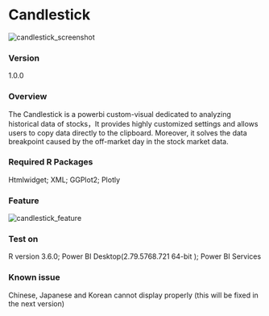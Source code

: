 # Candlestick 


![candlestick_screenshot](https://img-blog.csdnimg.cn/20200428144749563.png)

### Version 

1.0.0

### Overview

The Candlestick is a powerbi custom-visual dedicated to analyzing historical data of stocks，It provides highly customized settings and allows users to copy data directly to the clipboard. Moreover, it solves the data breakpoint caused by the off-market day in the stock market data.

### Required R Packages

Htmlwidget; XML; GGPlot2; Plotly

### Feature

![candlestick_feature](https://img-blog.csdnimg.cn/20200428133125923.png)

### Test on

R version 3.6.0; Power BI Desktop(2.79.5768.721 64-bit ); Power BI Services

### Known issue

Chinese, Japanese and Korean cannot display properly (this will be fixed in the next version)
